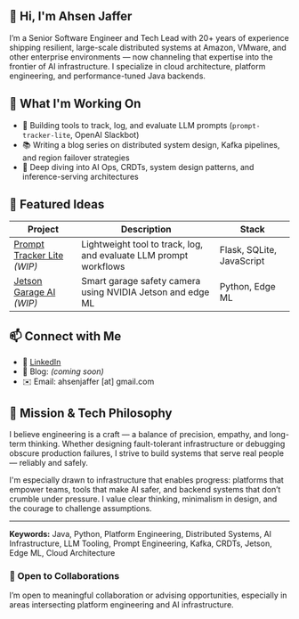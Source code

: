 ## 👋 Hi, I'm Ahsen Jaffer

I’m a Senior Software Engineer and Tech Lead with 20+ years of experience shipping resilient, large-scale distributed systems at Amazon, VMware, and other enterprise environments — now channeling that expertise into the frontier of AI infrastructure. I specialize in cloud architecture, platform engineering, and performance-tuned Java backends.

## 🔧 What I'm Working On
- 🤖 Building tools to track, log, and evaluate LLM prompts (`prompt-tracker-lite`, OpenAI Slackbot)
- 📚 Writing a blog series on distributed system design, Kafka pipelines, and region failover strategies
- 🧠 Deep diving into AI Ops, CRDTs, system design patterns, and inference-serving architectures

## 📌 Featured Ideas

| Project | Description | Stack |
|---------|-------------|-------|
| [Prompt Tracker Lite](https://github.com/ajaffer/prompt_tracker_lite) *(WIP)* | Lightweight tool to track, log, and evaluate LLM prompt workflows | Flask, SQLite, JavaScript |
| [Jetson Garage AI](https://github.com/ajaffer/jetson-garage-ai) *(WIP)* | Smart garage safety camera using NVIDIA Jetson and edge ML | Python, Edge ML |

## 📫 Connect with Me
- 🔗 [LinkedIn](https://linkedin.com/in/ahsenjaffer)
- 🧠 Blog: *(coming soon)*
- ✉️ Email: ahsenjaffer [at] gmail.com

## 🎯 Mission & Tech Philosophy

I believe engineering is a craft — a balance of precision, empathy, and long-term thinking. Whether designing fault-tolerant infrastructure or debugging obscure production failures, I strive to build systems that serve real people — reliably and safely.

I'm especially drawn to infrastructure that enables progress: platforms that empower teams, tools that make AI safer, and backend systems that don’t crumble under pressure. I value clear thinking, minimalism in design, and the courage to challenge assumptions.

---

**Keywords:** Java, Python, Platform Engineering, Distributed Systems, AI Infrastructure, LLM Tooling, Prompt Engineering, Kafka, CRDTs, Jetson, Edge ML, Cloud Architecture

### 🤝 Open to Collaborations
I’m open to meaningful collaboration or advising opportunities, especially in areas intersecting platform engineering and AI infrastructure.
